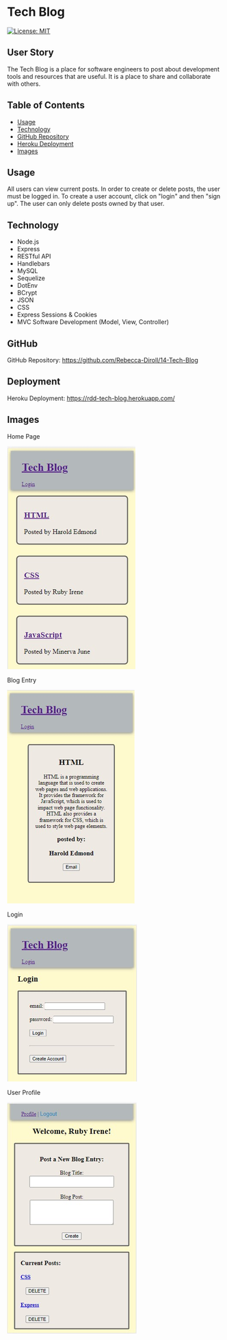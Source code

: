 # Tech Blog

[![License: MIT](https://img.shields.io/badge/License-MIT-yellow.svg)](https://opensource.org/licenses/MIT)

## User Story
The Tech Blog is a place for software engineers to post about development tools and resources that are useful. It is a place to share and collaborate with others.

## Table of Contents
* [Usage](#usage)
* [Technology](#technology)
* [GitHub Repository](#github)
* [Heroku Deployment](#deployment)
* [Images](#images)

## Usage
All users can view current posts. In order to create or delete posts, the user must be logged in. To create a user account, click on "login" and then "sign up". The user can only delete posts owned by that user. 

## Technology
* Node.js
* Express
* RESTful API
* Handlebars
* MySQL
* Sequelize
* DotEnv
* BCrypt
* JSON
* CSS
* Express Sessions & Cookies
* MVC Software Development (Model, View, Controller)

## GitHub
GitHub Repository: https://github.com/Rebecca-Diroll/14-Tech-Blog

## Deployment
Heroku Deployment: https://rdd-tech-blog.herokuapp.com/

## Images
Home Page

![Tech Blog Home Page](/assets/1-homepage.jpg)

Blog Entry

![Blog Entry](/assets/2-blog.jpg)

Login

![Login Page](/assets/3-login.jpg)

User Profile

![User Profile](/assets/4-profile.jpg)
